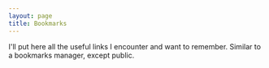 ```yaml
---
layout: page
title: Bookmarks
---
```


I'll put here all the useful links I encounter and want to remember.
Similar to a bookmarks manager, except public.

